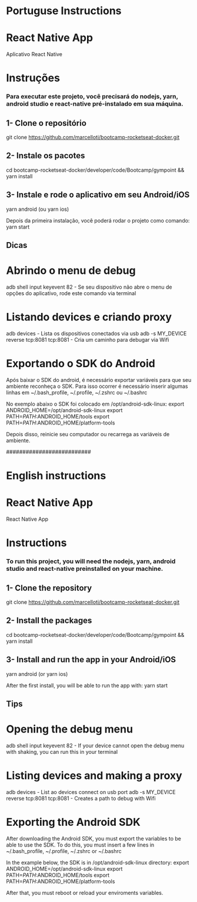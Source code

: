 # Portuguse Instructions

# React Native App
Aplicativo React Native

# Instruções
### Para executar este projeto, você precisará do nodejs, yarn, android studio e react-native pré-instalado em sua máquina.

## 1- Clone o repositório
git clone https://github.com/marcelloti/bootcamp-rocketseat-docker.git

## 2- Instale os pacotes
cd bootcamp-rocketseat-docker/developer/code/Bootcamp/gympoint && yarn install

## 3- Instale e rode o aplicativo em seu Android/iOS
yarn android (ou yarn ios)

Depois da primeira instalação, você poderá rodar o projeto como comando:
yarn start

## Dicas

# Abrindo o menu de debug
adb shell input keyevent 82 - Se seu dispositivo não abre o menu de opções do aplicativo, rode este comando via terminal

# Listando devices e criando proxy
adb devices - Lista os dispositivos conectados via usb
adb -s MY_DEVICE reverse tcp:8081 tcp:8081 - Cria um caminho para debugar via Wifi

# Exportando o SDK do Android
Após baixar o SDK do android, é necessário exportar variáveis para que seu ambiente reconheça o SDK.
Para isso ocorrer é necessário inserir algumas linhas em ~/.bash_profile, ~/.profile, ~/.zshrc ou ~/.bashrc

No exemplo abaixo o SDK foi colocado em /opt/android-sdk-linux:
export ANDROID_HOME=/opt/android-sdk-linux
export PATH=$PATH:$ANDROID_HOME/tools
export PATH=$PATH:$ANDROID_HOME/platform-tools

Depois disso, reinicie seu computador ou recarrega as variáveis de ambiente.

##########################
# English instructions

# React Native App
React Native App

# Instructions
### To run this project, you will need the nodejs, yarn, android studio and react-native preinstalled on your machine.

## 1- Clone the repository
git clone https://github.com/marcelloti/bootcamp-rocketseat-docker.git

## 2- Install the packages
cd bootcamp-rocketseat-docker/developer/code/Bootcamp/gympoint && yarn install

## 3- Install and run the app in your Android/iOS
yarn android (or yarn ios)

After the first install, you will be able to run the app with:
yarn start

## Tips

# Opening the debug menu
adb shell input keyevent 82 - If your device cannot open the debug menu with shaking, you can run this in your terminal

# Listing devices and making a proxy
adb devices - List ao devices connect on usb port
adb -s MY_DEVICE reverse tcp:8081 tcp:8081 - Creates a path to debug with Wifi

# Exporting the Android SDK
After downloading the Android SDK, you must export the variables to be able to use the SDK.
To do this, you must insert a few lines in ~/.bash_profile, ~/.profile, ~/.zshrc or ~/.bashrc

In the example below, the SDK is in /opt/android-sdk-linux directory:
export ANDROID_HOME=/opt/android-sdk-linux
export PATH=$PATH:$ANDROID_HOME/tools
export PATH=$PATH:$ANDROID_HOME/platform-tools

After that, you must reboot or reload your enviroments variables.
